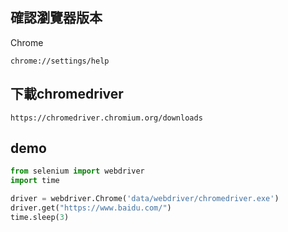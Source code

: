 
## 確認瀏覽器版本
Chrome
```commandline
chrome://settings/help
```
## 下載chromedriver
```commandline
https://chromedriver.chromium.org/downloads
```
## demo
```py
from selenium import webdriver
import time

driver = webdriver.Chrome('data/webdriver/chromedriver.exe')
driver.get("https://www.baidu.com/")
time.sleep(3)
```